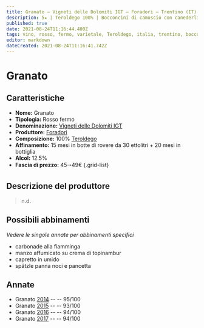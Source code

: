 ```yaml
---
title: Granato – Vigneti delle Dolomiti IGT – Foradori – Trentino (IT) – 45🠒49€
description: 5★ | Teroldego 100% | Bocconcini di camoscio con canederli al burro – Costatine di capriolo alle prugne – Bocconcini di manzo alle spezie – Cappello del prete con bacche di ginepro e alloro
published: true
date: 2021-08-24T11:16:44.400Z
tags: vino, rosso, fermo, varietale, Teroldego, italia, trentino, bocconcini di camoscio con canederli al burro, costatine di capriolo alle prugne, bocconcini di manzo alle spezie, cappello del prete con bacche di ginepro e alloro, 45🠒49€, 5 stelle
editor: markdown
dateCreated: 2021-08-24T11:16:41.742Z
---
```


# Granato

## Caratteristiche
- **Nome:** Granato 
- **Tipologia:** Rosso fermo
- **Denominazione:** [Vigneti delle Dolomiti IGT](/denominazioni/Italia/Trentino/IGT/Vigneti-delle-Dolomiti)
- **Produttore:** [Foradori](/produttori/Italia/Trentino/Foradori) 
- **Composizione:** 100% [Teroldego](/vitigni/Italia/bacca-nera/teroldego)
- **Affinamento:** 15 mesi in botte di rovere da 30 ettolitri + 20 mesi in bottiglia 
- **Alcol:** 12.5%
- **Fascia di prezzo:** 45🠒49€
{.grid-list}

## Descrizione del produttore

> n.d.


## Possibili abbinamenti
*Vedere le singole annate per abbinamenti specifici*

- carbonade alla fiamminga
- manzo affumicato su crema di topinambur
- capretto in umido
- spätzle panna noci e pancetta

## Annate
- Granato [2014](vini/Italia/Trentino/Foradori/Granato/2014) -- <span class="star-5"></span> -- 95/100
- Granato [2015](vini/Italia/Trentino/Foradori/Granato/2015) -- <span class="star-5"></span> -- 93/100 
- Granato [2016](vini/Italia/Trentino/Foradori/Granato/2016) -- <span class="star-5"></span> -- 94/100
- Granato [2017](vini/Italia/Trentino/Foradori/Granato/2017) -- <span class="star-5"></span> -- 94/100


